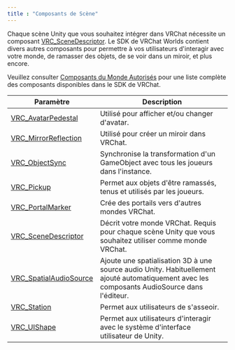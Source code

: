 ```yaml
---
title : "Composants de Scène"
---
```


Chaque scène Unity que vous souhaitez intégrer dans VRChat nécessite un composant [VRC_SceneDescriptor](/worlds/components/vrc_scenedescriptor). Le SDK de VRChat Worlds contient divers autres composants pour permettre à vos utilisateurs d'interagir avec votre monde, de ramasser des objets, de se voir dans un miroir, et plus encore.

Veuillez consulter [Composants du Monde Autorisés](/worlds/whitelisted-world-components) pour une liste complète des composants disponibles dans le SDK de VRChat.

| Paramètre                                           | Description                                                  |
| --------------------------------------------------- | ------------------------------------------------------------ |
| [VRC_AvatarPedestal](/worlds/components/vrc_avatarpedestal) | Utilisé pour afficher et/ou changer d'avatar.                 |
| [VRC_MirrorReflection](/worlds/components/vrc_mirrorreflection) | Utilisé pour créer un miroir dans VRChat.                     |
| [VRC_ObjectSync](/worlds/components/vrc_objectsync) | Synchronise la transformation d'un GameObject avec tous les joueurs dans l'instance. |
| [VRC_Pickup](/worlds/components/vrc_pickup) | Permet aux objets d'être ramassés, tenus et utilisés par les joueurs.
| [VRC_PortalMarker](/worlds/components/vrc_portalmarker) | Crée des portails vers d'autres mondes VRChat.
| [VRC_SceneDescriptor](/worlds/components/vrc_scenedescriptor) | Décrit votre monde VRChat. Requis pour chaque scène Unity que vous souhaitez utiliser comme monde VRChat.
| [VRC_SpatialAudioSource](/worlds/components/vrc_spatialaudiosource) | Ajoute une spatialisation 3D à une source audio Unity. Habituellement ajouté automatiquement avec les composants AudioSource dans l'éditeur.
| [VRC_Station](/worlds/components/vrc_station) | Permet aux utilisateurs de s'asseoir.
| [VRC_UIShape](/worlds/components/vrc_uishape) | Permet aux utilisateurs d'interagir avec le système d'interface utilisateur de Unity.

